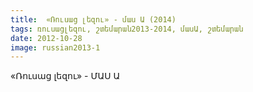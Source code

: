 ```yaml
---
title:  «Ռուսաց լեզու» - մաս Ա (2014) 
tags: ռուսացլեզու, շտեմարան2013-2014, մասԱ, շտեմարան
date: 2012-10-28
image: russian2013-1
---
```



«Ռուսաց լեզու» - ՄԱՍ Ա
